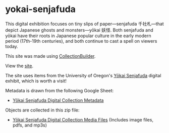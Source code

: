# yokai-senjafuda

This digital exhibition focuses on tiny slips of paper—senjafuda 千社札—that depict Japanese ghosts and monsters—yōkai 妖怪. Both senjafuda and yōkai have their roots in Japanese popular culture in the early modern period (17th-19th centuries), and both continue to cast a spell on viewers today.

This site was made using [CollectionBuilder](https://collectionbuilder.github.io/).

View the [site](https://social-sin.github.io/yokai-senjafuda/).

The site uses items from the University of Oregon's [Yōkai Senjafuda](https://glam.uoregon.edu/yokaisenjafuda/page/welcome) digital exhibit, which is worth a visit!

Metadata is drawn from the following Google Sheet:

- [Yōkai Senjafuda Digital Collection Metadata](https://docs.google.com/spreadsheets/d/1WnKHxT1zVdn8n8u5q_-DRSlZzKr0WHpVrApCwEvsnAE/edit?usp=sharing)


Objects are collected in this zip file: 

- [Yōkai Senjafuda Digital Collection Media Files](https://drive.google.com/file/d/10aXCFdBjULqRhjHh_GpFsEpsEpxogvmB/view?usp=sharing) (Includes image files, pdfs, and mp3s)
